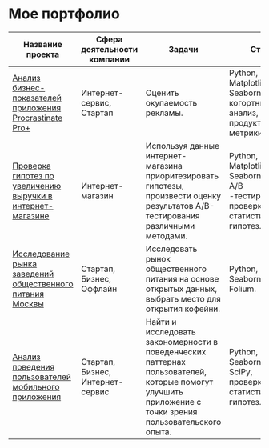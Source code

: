 # Мое портфолио
| Название проекта | Сфера деятельности компании | Задачи | Стек |
| ------ | ------ | ------ | ------ |
| [Анализ бизнес-показателей  приложения Procrastinate Pro+](https://github.com/aleksandratucker/Portfolio/tree/main/01%20Business%20indicators%20(app))| Интернет-сервис, Стартап | Оценить окупаемость рекламы. | Python, Pandas, Matplotlib, Seaborn, когортный анализ, продуктовые метрики. |
| [Проверка гипотез по увеличению выручки в интернет-магазине](https://github.com/aleksandratucker/Portfolio/tree/main/02%20Increasing%20online%20store%20revenue) | Интернет-магазин | Используя данные интернет-магазина приоритезировать гипотезы, произвести оценку результатов A/B-тестирования различными методами. | Python, Pandas, Matplotlib, Seaborn, SciPy, <br/> A/B -тестирование, проверка статистических гипотез. |
| [Исследование рынка заведений общественного питания Москвы](https://github.com/aleksandratucker/Portfolio/tree/main/Public%20Catering) | Стартап, Бизнес, Оффлайн | Исследовать рынок общественного питания на основе открытых данных, выбрать место для открытия кофейни. | Python, Pandas, Seaborn, Plotly, Folium. |
| [Анализ поведения пользователей мобильного приложения](https://github.com/aleksandratucker/Portfolio/tree/main/User%20behavior%20(mobile%20app)) | Стартап, Бизнес, Интернет-сервис | Найти и исследовать закономерности в поведенческих паттернах пользователей, которые помогут улучшить приложение с точки зрения пользовательского опыта. | Python, Pandas, Seaborn, Plotly, SciPy, проверка статистических гипотез. |
